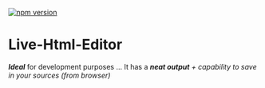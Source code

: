 [![npm version](https://badge.fury.io/js/%40live-html-editor%2Fbrowser.svg)](//npmjs.com/package/@live-html-editor/browser)

<h1>
	Live-Html-Editor
</h1>

<p>
	<b><i>Ideal</i></b> for development purposes ... It has a <i><b>neat output</b> + capability to save in your
	sources (from browser)</i>
</p>
